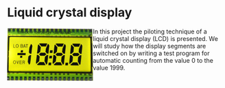 # Liquid crystal display
<img align="left" src="pic/LCD.png" width=200/> In this project the piloting technique of a liquid crystal display (LCD) is presented. We will study how the display segments are switched on by writing a test program for automatic counting from the value 0 to the value 1999.
